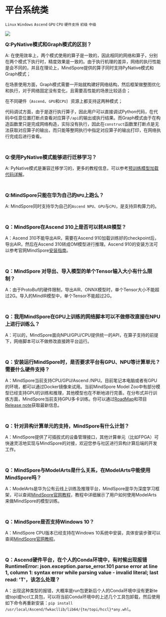 # 平台系统类

`Linux` `Windows` `Ascend` `GPU` `CPU` `硬件支持` `初级` `中级`

<a href="https://gitee.com/mindspore/docs/blob/master/docs/faq/source_zh_cn/platform_and_system.md" target="_blank"><img src="https://gitee.com/mindspore/docs/raw/master/resource/_static/logo_source.png"></a>

<font size=3>**Q:PyNative模式和Graph模式的区别？**</font>

A: 在使用效率上，两个模式使用的算子是一致的，因此相同的网络和算子，分别在两个模式下执行时，精度效果是一致的。由于执行机理的差异，网络的执行性能是会不同的，并且在理论上，MindSpore提供的算子同时支持PyNative模式和Graph模式；

在场景使用方面，Graph模式需要一开始就构建好网络结构，然后框架做整图优化和执行，对于网络固定没有变化，且需要高性能的场景比较适合；

在不同硬件（`Ascend`、`GPU`和`CPU`）资源上都支持这两种模式；

代码调试方面，由于是逐行执行算子，因此用户可以直接调试Python代码，在代码中任意位置打断点查看对应算子`/api`的输出或执行结果。而Graph模式由于在构造函数里只是完成网络构造，实际没有执行，因此在`construct`函数里打断点是无法获取对应算子的输出，而只能等整网执行中指定对应算子的输出打印，在网络执行完成后进行查看。

<br/>

<font size=3>**Q:使用PyNative模式能够进行迁移学习？**</font>

A: PyNative模式是兼容迁移学习的，更多的教程信息，可以参考[预训练模型加载代码详解](https://www.mindspore.cn/tutorial/training/zh-CN/master/advanced_use/cv_mobilenetv2_fine_tune.html#id7)。

<br/>

<font size=3>**Q:MindSpore只能在华为自己的`NPU`上跑么？**</font>

A: MindSpore同时支持华为自己的`Ascend NPU`、`GPU`与`CPU`，是支持异构算力的。

<br/>

<font size=3>**Q：MindSpore在Ascend 310上是否可以转AIR模型？**</font>

A：Ascend 310不能导出AIR，需要在Ascend 910加载训练好的checkpoint后，导出AIR，然后在Ascend 310转成OM模型进行推理。Ascend 910的安装方法可以参考官网MindSpore[安装指南](https://www.mindspore.cn/install)。

<br/>

<font size=3>**Q：MindSpore 对导出、导入模型的单个Tensor输入大小有什么限制？**</font>

A：由于ProtoBuf的硬件限制，导出AIR、ONNX模型时，单个Tensor大小不能超过2G。导入的MindIR模型中，单个Tensor不能超过2G。

<br/>

<font size=3>**Q：我用MindSpore在GPU上训练的网络脚本可以不做修改直接在NPU上进行训练么？**</font>

A：可以的，MindSpore面向NPU/GPU/CPU提供统一的API，在算子支持的前提下，网络脚本可以不做修改直接跨平台运行。

<br/>

<font size=3>**Q：安装运行MindSpore时，是否要求平台有GPU、NPU等计算单元？需要什么硬件支持？**</font>

A：MindSpore当前支持CPU/GPU/Ascend /NPU。目前笔记本电脑或者有GPU的环境，都可以通过Docker镜像来试用。当前MindSpore Model Zoo中有部分模型已经支持GPU的训练和推理，其他模型也在不断地进行完善。在分布式并行训练方面，MindSpore当前支持GPU多卡训练。你可以通过[RoadMap](https://www.mindspore.cn/doc/note/zh-CN/master/roadmap.html)和项目[Release note](https://gitee.com/mindspore/mindspore/blob/master/RELEASE.md#)获取最新信息。

<br/>

<font size=3>**Q：针对异构计算单元的支持，MindSpore有什么计划？**</font>

A：MindSpore提供了可插拔式的设备管理接口，其他计算单元（比如FPGA）可快速灵活地实现与MindSpore的对接，欢迎您参与社区进行异构计算后端的开发工作。

<br/>

<font size=3>**Q：MindSpore与ModelArts是什么关系，在ModelArts中能使用MindSpore吗？**</font>

A：ModelArts是华为公有云线上训练及推理平台，MindSpore是华为深度学习框架，可以查阅[MindSpore官网教程](https://www.mindspore.cn/tutorial/training/zh-CN/master/advanced_use/use_on_the_cloud.html)，教程中详细展示了用户如何使用ModelArts来做MindSpore的模型训练。

<br/>

<font size=3>**Q：MindSpore是否支持Windows 10？**</font>

A：MindSpore CPU版本已经支持在Windows 10系统中安装，具体安装步骤可以查阅[MindSpore官网教程](https://www.mindspore.cn/install/)。

<br/>

<font size=3>**Q：Ascend硬件平台，在个人的Conda环境中，有时候出现报错RuntimeError: json.exception.parse_error.101 parse error at line 1, column 1: syntax error while parsing value - invalid literal; last read: 'T'，该怎么处理？**</font>

A：出现这种类型的报错，大概率是run包更新后个人的Conda环境中没有更新te或topi或hccl工具包，可以将当前Conda环境中的上述几个工具包卸载，然后使用如下命令再重新安装：`pip install /usr/local/Ascend/fwkacllib/lib64/{te/topi/hccl}*any.whl`。